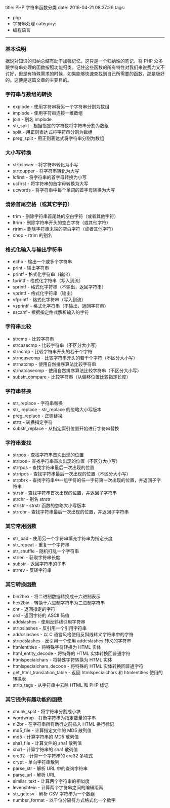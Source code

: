 title: PHP 字符串函数分类
date: 2016-04-21 08:37:26
tags:
  - php
  - 字符串处理
category:
  - 编程语言
---

### 基本说明

据说对知识的归纳总结有助于加强记忆。这只是一个归纳性的笔记，将 PHP 众多跟字符串处理的函数按照功能归类。记住这些函数的所有特性对我们来说费力又不讨好，但是有特殊需求的时候，如果能够快速查找到自己所需要的函数，那是极好的。这便是这篇文章的主要目的。


### 字符串与数组的转换
- explode                    - 使用字符串将另一个字符串分割为数组
- implode                    - 使用字符串连接一维数组
- join                       - 别名 implode
- str_split                  - 根据指定的字符数将字符串分割为数组
- split                      - 用正则表达式将字符串分割为数组
- preg_split                 - 用正则表达式将字符串分割为数组

<!--more-->

### 大小写转换
- strtolower                 - 将字符串转化为小写
- strtoupper                 - 将字符串转化为大写
- lcfirst                    - 将字符串的首字母转换为小写
- ucfirst                    - 将字符串的首字母转换为大写
- ucwords                    - 将字符串中每个单词的首字母转换为大写

### 清除首尾空格（或其它字符）
- trim                       - 删除字符串首尾处的空白字符（或者其他字符）
- ltrim                      - 删除字符串开头的空白字符（或其他字符）
- rtrim                      - 删除字符串末端的空白字符（或者其他字符）
- chop                       - rtrim 的别名

### 格式化输入与输出字符串
- echo                       - 输出一个或多个字符串
- print                      - 输出字符串
- printf                     - 格式化字符串（输出）
- fprintf                    - 格式化字符串（写入到流）
- sprintf                    - 格式化字符串（不输出，返回字符串）
- vprintf                    - 格式化字符串（输出）
- vfprintf                   - 格式化字符串（写入到流）
- vsprintf                   - 格式化字符串（不输出，返回字符串）
- sscanf                     - 根据指定格式解析输入的字符

### 字符串比较
- strcmp                     - 比较字符串
- strcasecmp                 - 比较字符串（不区分大小写）
- strncmp                    - 比较字符串开头的若干个字符
- strncasecmp                - 比较字符串开头的若干个字符（不区分大小写）
- strnatcmp                  - 使用自然排序算法比较字符串
- strnatcasecmp              - 使用自然排序算法比较字符串（不区分大小写）
- substr_compare             - 比较字符串（从偏移位置比较指定长度）

### 字符串替换
- str_replace                - 字符串替换
- str_ireplace               - str_replace 的忽略大小写版本
- preg_replace               - 正则替换
- strtr                      - 转换指定字符
- substr_replace             - 从指定索引位置开始进行字符串替换

### 字符串查找
- strpos                     - 查找字符串首次出现的位置
- stripos                    - 查找字符串首次出现的位置（不区分大小写）
- strrpos                    - 查找字符串最后一次出现的位置
- strripos                   - 查找字符串最后一次出现的位置（不区分大小写）
- strpbrk                    - 查找字符串中一组字符的任一字符第一次出现的位置，并返回子字符串
- strstr                     - 查找字符串首次出现的位置，并返回子字符串
- strchr                     - 别名 strstr
- stristr                    - strstr 函数的忽略大小写版本
- strrchr                    - 查找字符串最后一次出现的位置，并返回子字符串

### 其它常用函数
- str_pad                    - 使用另一个字符串填充字符串为指定长度
- str_repeat                 - 重复一个字符串
- str_shuffle                - 随机打乱一个字符串
- strlen                     - 获取字符串长度
- substr                     - 返回字符串的子串
- strrev                     - 反转字符串

### 其它转换函数
- bin2hex                    - 将二进制数据转换成十六进制表示
- hex2bin                    - 转换十六进制字符串为二进制字符串
- chr                        - 返回指定的字符
- ord                        - 返回字符的 ASCII 码值
- addslashes                 - 使用反斜线引用字符串
- stripslashes               - 反引用一个引用字符串
- addcslashes                - 以 C 语言风格使用反斜线转义字符串中的字符
- stripcslashes              - 反引用一个使用 addcslashes 转义的字符串
- htmlentities               - 将特殊字符转换为 HTML 实体
- html_entity_decode         - 将特殊的 HTML 实体转换回普通字符
- htmlspecialchars           - 将特殊字符转换为 HTML 实体
- htmlspecialchars_decode    - 将特殊的 HTML 实体转换回普通字符
- get_html_translation_table - 返回 htmlspecialchars 和 htmlentities 使用的转换表
- strip_tags                 - 从字符串中去除 HTML 和 PHP 标记

### 其它提供有趣功能的函数
- chunk_split                - 将字符串分割成小块
- wordwrap                   - 打断字符串为指定数量的字串
- nl2br                      - 在字符串所有新行之前插入 HTML 换行标记
- md5_file                   - 计算指定文件的 MD5 散列值
- md5                        - 计算字符串的 MD5 散列值
- sha1_file                  - 计算文件的 sha1 散列值
- sha1                       - 计算字符串的 sha1 散列值
- crc32                      - 计算一个字符串的 crc32 多项式
- crypt                      - 单向字符串散列
- parse_str                  - 解析 URL 中的查询字符串
- parse_url                  - 解析 URL
- similar_text               - 计算两个字符串的相似度
- levenshtein                - 计算两个字符串之间的编辑距离
- str_getcsv                 - 解析 CSV 字符串为一个数组
- number_format              - 以千位分隔符方式格式化一个数字

